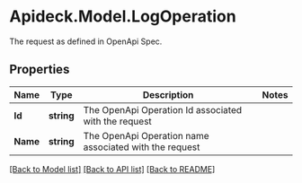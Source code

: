 # Apideck.Model.LogOperation
The request as defined in OpenApi Spec.

## Properties

Name | Type | Description | Notes
------------ | ------------- | ------------- | -------------
**Id** | **string** | The OpenApi Operation Id associated with the request | 
**Name** | **string** | The OpenApi Operation name associated with the request | 

[[Back to Model list]](../README.md#documentation-for-models) [[Back to API list]](../README.md#documentation-for-api-endpoints) [[Back to README]](../README.md)

